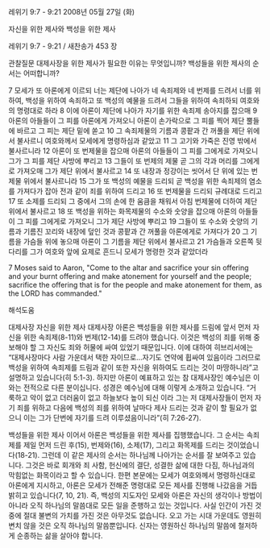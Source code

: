 레위기 9:7 - 9:21 
2008년 05월 27일 (화)

자신을 위한 제사와 백성을 위한 제사



레위기 9:7 - 9:21 / 새찬송가 453 장


관찰질문
대제사장을 위한 제사가 필요한 이유는 무엇입니까? 
백성들을 위한 제사의 순서는 어떠합니까?   

7 모세가 또 아론에게 이르되 너는 제단에 나아가 네 속죄제와 네 번제를 드려서 너를 위하여, 백성을 위하여 속죄하고 또 백성의 예물을 드려서 그들을 위하여 속죄하되 여호와의 명령대로 하라 8 이에 아론이 제단에 나아가 자기를 위한 속죄제 송아지를 잡으매 9 아론의 아들들이 그 피를 아론에게 가져오니 아론이 손가락으로 그 피를 찍어 제단 뿔들에 바르고 그 피는 제단 밑에 쏟고 10 그 속죄제물의 기름과 콩팥과 간 꺼풀을 제단 위에서 불사르니 여호와께서 모세에게 명령하심과 같았고 11 그 고기와 가죽은 진영 밖에서 불사르니라 12 아론이 또 번제물을 잡으매 아론의 아들들이 그 피를 그에게로 가져오니 그가 그 피를 제단 사방에 뿌리고 13 그들이 또 번제의 제물 곧 그의 각과 머리를 그에게로 가져오매 그가 제단 위에서 불사르고 14 또 내장과 정강이는 씻어서 단 위에 있는 번제물 위에서 불사르니라 15 그가 또 백성의 예물을 드리되 곧 백성을 위한 속죄제의 염소를 가져다가 잡아 전과 같이 죄를 위하여 드리고 16 또 번제물을 드리되 규례대로 드리고 17 또 소제를 드리되 그 중에서 그의 손에 한 움큼을 채워서 아침 번제물에 더하여 제단 위에서 불사르고 18 또 백성을 위하는 화목제물의 수소와 숫양을 잡으매 아론의 아들들이 그 피를 그에게로 가져오니 그가 제단 사방에 뿌리고 19 그들이 또 수소와 숫양의 기름과 기름진 꼬리와 내장에 덮인 것과 콩팥과 간 꺼풀을 아론에게로 가져다가 20 그 기름을 가슴들 위에 놓으매 아론이 그 기름을 제단 위에서 불사르고 21 가슴들과 오른쪽 뒷다리를 그가 여호와 앞에 요제로 흔드니 모세가 명령한 것과 같았더라  

7 Moses said to Aaron, "Come to the altar and sacrifice your sin offering and your burnt offering and make atonement for yourself and the people; sacrifice the offering that is for the people and make atonement for them, as the LORD has commanded."

해석도움





대제사장 자신을 위한 제사  대제사장 아론은 백성들을 위한 제사를 드림에 앞서 먼저 자신을 위한 속죄제(8-11)와 번제(12-14)를 드려야 했습니다. 이것은 백성의 죄를 위해 중보해야 할 그 자신도 죄와 허물에 싸여 있었기 때문입니다. 이에 대하여 히브리서에는 “대제사장마다 사람 가운데서 택한 자이므로…자기도 연약에 휩싸여 있음이라 그러므로 백성을 위하여 속죄제를 드림과 같이 또한 자신을 위하여도 드리는 것이 마땅하니라”고 설명하고 있습니다(히 5:1-3). 하지만 아론이 예표하고 있는 참 대제사장인 예수님은 이와는 전적으로 다른 분이십니다. 성경은 예수님에 대해 이렇게 소개하고 있습니다. “거룩하고 악이 없고 더러움이 없고 하늘보다 높이 되신 이라 그는 저 대제사장들이 먼저 자기 죄를 위하고 다음에 백성의 죄를 위하여 날마다 제사 드리는 것과 같이 할 필요가 없으니 이는 그가 단번에 자기를 드려 이루셨음이니라”(히 7:26-27).        

백성들을 위한 제사   이어서 아론은 백성들을 위한 제사를 집행했습니다. 그 순서는 속죄제를 제일 먼저 드린 후(15), 번제와(16), 소제(17), 그리고 화목제를 드리는 것이었습니다(18-21). 그런데 이 같은 제사의 순서는 하나님께 나아가는 순서를 잘 보여주고 있습니다. 그것은 바로 회개와 죄 사함, 헌신에의 결단, 성결한 삶에 대한 다짐, 하나님과의 막힘없는 화목이라고 할 수 있습니다. 한편 본문에는 모세가 여호와께서 명령하신대로 아론에게 지시하고, 아론은 모세가 전해준 명령대로 모든 제사를 진행해 나갔음을 거듭 밝히고 있습니다(7, 10, 21). 즉, 백성의 지도자인 모세와 아론은 자신의 생각이나 방법이 아니라 오직 하나님의 말씀대로 모든 일을 준행하고 있는 것입니다. 사실 인간이 가진 것 중에 절대 불변의 가치를 가진 것은 아무것도 없습니다. 오고 가는 시대 가운데도 영원히 변치 않을 것은 오직 하나님의 말씀뿐입니다. 신자는 영원하신 하나님의 말씀에 철저하게 순종하는 삶을 살아야 합니다.
